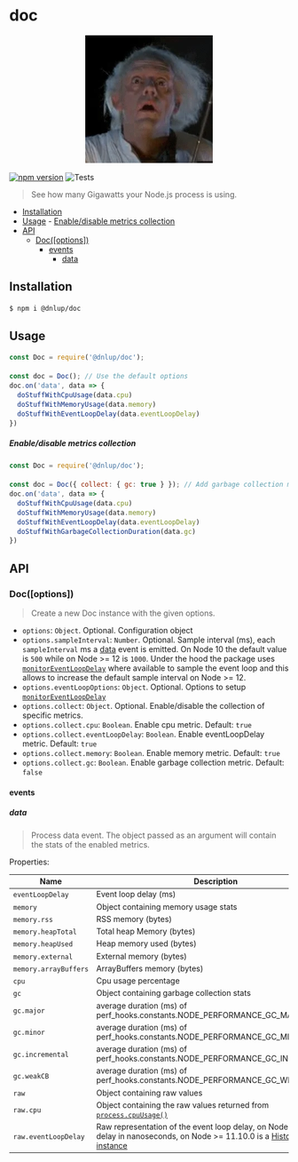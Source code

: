 # doc

<p align="center"><img src="./doc.webp" alt="Doc Brown"></p>

[![npm version](https://badge.fury.io/js/%40dnlup%2Fdoc.svg)](https://badge.fury.io/js/%40dnlup%2Fdoc)
![Tests](https://github.com/dnlup/doc/workflows/Tests/badge.svg)

> See how many Gigawatts your Node.js process is using.

<!-- toc -->

- [Installation](#installation)
- [Usage](#usage)
      - [Enable/disable metrics collection](#enabledisable-metrics-collection)
- [API](#api)
  * [Doc([options])](#docoptions)
    + [events](#events)
      - [data](#data)

<!-- tocstop -->

## Installation

```bash
$ npm i @dnlup/doc
```

## Usage

```js
const Doc = require('@dnlup/doc');

const doc = Doc(); // Use the default options
doc.on('data', data => {
  doStuffWithCpuUsage(data.cpu)
  doStuffWithMemoryUsage(data.memory)
  doStuffWithEventLoopDelay(data.eventLoopDelay)
})
```

##### Enable/disable metrics collection
```js
const Doc = require('@dnlup/doc');

const doc = Doc({ collect: { gc: true } }); // Add garbage collection metric
doc.on('data', data => {
  doStuffWithCpuUsage(data.cpu)
  doStuffWithMemoryUsage(data.memory)
  doStuffWithEventLoopDelay(data.eventLoopDelay)
  doStuffWithGarbageCollectionDuration(data.gc)
})
```

## API

### Doc([options])

> Create a new Doc instance with the given options.

* `options`: `Object`. Optional. Configuration object
* `options.sampleInterval`: `Number`. Optional. Sample interval (ms), each `sampleInterval` ms a [data](#data) event is emitted. On Node 10 the default value is `500` while on Node >= 12 is `1000`. Under the hood the package uses [`monitorEventLoopDelay`](https://nodejs.org/docs/latest-v12.x/api/perf_hooks.html#perf_hooks_perf_hooks_monitoreventloopdelay_options) where available to sample the event loop and this allows to increase the default sample interval on Node >= 12.
* `options.eventLoopOptions`: `Object`. Optional. Options to setup [`monitorEventLoopDelay`](https://nodejs.org/docs/latest-v12.x/api/perf_hooks.html#perf_hooks_perf_hooks_monitoreventloopdelay_options)
* `options.collect`: `Object`. Optional. Enable/disable the collection of specific metrics.
* `options.collect.cpu`: `Boolean`. Enable cpu metric. Default: `true`
* `options.collect.eventLoopDelay`: `Boolean`. Enable eventLoopDelay metric. Default: `true`
* `options.collect.memory`: `Boolean`. Enable memory metric. Default: `true`
* `options.collect.gc`: `Boolean`. Enable garbage collection metric. Default: `false`

#### events

##### data

> Process data event. The object passed as an argument will contain the stats of the enabled metrics.

Properties:

|Name|Description|
|----|----|
| `eventLoopDelay` | Event loop delay (ms) |
| `memory` | Object containing memory usage stats |
| `memory.rss` | RSS memory (bytes) |
| `memory.heapTotal` | Total heap Memory (bytes) |
| `memory.heapUsed` | Heap memory used (bytes) |
| `memory.external` | External memory (bytes) |
| `memory.arrayBuffers` | ArrayBuffers memory (bytes) |
| `cpu` | Cpu usage percentage |
| `gc` | Object containing garbage collection stats |
| `gc.major` | average duration (ms) of perf_hooks.constants.NODE_PERFORMANCE_GC_MAJOR |
| `gc.minor` | average duration (ms) of perf_hooks.constants.NODE_PERFORMANCE_GC_MINOR |
| `gc.incremental` | average duration (ms) of perf_hooks.constants.NODE_PERFORMANCE_GC_INCREMENTAL |
| `gc.weakCB` | average duration (ms) of perf_hooks.constants.NODE_PERFORMANCE_GC_WEAKCB |
| `raw` | Object containing raw values |
| `raw.cpu` | Object containing the raw values returned from [`process.cpuUsage()`](https://nodejs.org/docs/latest-v12.x/api/process.html#process_process_cpuusage_previousvalue) |
| `raw.eventLoopDelay` | Raw representation of the event loop delay, on Node 10 it is the delay in nanoseconds, on Node >= 11.10.0 is a [Histogram instance](https://nodejs.org/docs/latest-v12.x/api/perf_hooks.html#perf_hooks_class_histogram) |
